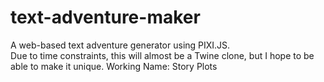 # text-adventure-maker
A web-based text adventure generator using PIXI.JS.  
Due to time constraints, this will almost be a Twine clone, but I hope to be able to make it unique.
Working Name: Story Plots 